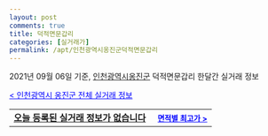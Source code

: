 ```yaml
---
layout: post
comments: true
title: 덕적면문갑리
categories: [실거래가]
permalink: /apt/인천광역시옹진군덕적면문갑리
---
```


2021년 09월 06일 기준, <a href="/apt/인천광역시옹진군">인천광역시옹진군</a> 덕적면문갑리 한달간 실거래 정보

<a style="color: blue;" href="/apt/인천광역시옹진군">< 인천광역시 옹진군 전체 실거래 정보</a>
<!---- start ---->
<table>
  <tr>
    <td colspan="4" style="font-weight: bold;"><a href="/apt/인천광역시옹진군덕적면문갑리{name_without_space}">오늘 등록된 실거래 정보가 없습니다</a> &nbsp;&nbsp;&nbsp; <a style="color: blue; font-size: smaller;" href="/apt/인천광역시옹진군덕적면문갑리{name_without_space}">면적별 최고가 ></a></td>
  </tr>
    
</table>
<!---- end ---->
    